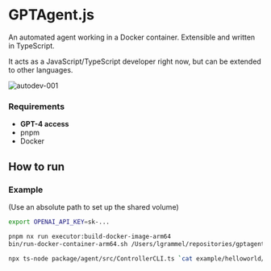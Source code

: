 # GPTAgent.js

An automated agent working in a Docker container. Extensible and written in TypeScript.

It acts as a JavaScript/TypeScript developer right now, but can be extended to other languages.

![autodev-001](https://github.com/lgrammel/autodev/raw/main/screenshot/autodev-001.png)

### Requirements

- **GPT-4 access**
- pnpm
- Docker

## How to run

### Example

(Use an absolute path to set up the shared volume)

```sh
export OPENAI_API_KEY=sk-...

pnpm nx run executor:build-docker-image-arm64
bin/run-docker-container-arm64.sh /Users/lgrammel/repositories/gptagent.js/example/helloworld/volume

npx ts-node package/agent/src/ControllerCLI.ts `cat example/helloworld/task.txt`
```
